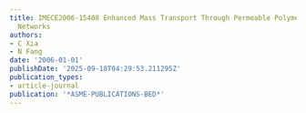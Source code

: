 ```yaml
---
title: IMECE2006-15408 Enhanced Mass Transport Through Permeable Polymer Microcirculatory
  Networks
authors:
- C Xia
- N Fang
date: '2006-01-01'
publishDate: '2025-09-18T04:29:53.211295Z'
publication_types:
- article-journal
publication: '*ASME-PUBLICATIONS-BED*'
---
```

